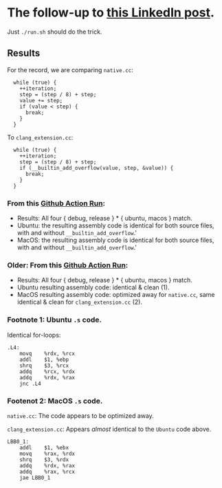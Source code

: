 # The follow-up to [this LinkedIn post](https://www.linkedin.com/posts/dimakorolev_an-innocent-question-is-there-a-simple-way-activity-7131961959498833920-e8CQ).

Just `./run.sh` should do the trick.

## Results

For the record, we are comparing `native.cc`:

```
  while (true) {
    ++iteration;
    step = (step / 8) + step;
    value += step;
    if (value < step) {
      break;
    }
  }
```

To `clang_extension.cc`:

```
  while (true) {
    ++iteration;
    step = (step / 8) + step;
    if (__builtin_add_overflow(value, step, &value)) {
      break;
    }
  }
```

### From this [Github Action Run](https://github.com/dkorolev/clang_builtin_add_overflow/actions/runs/6927046096):

* Results: All four { debug, release } * { ubuntu, macos } match.
* Ubuntu: the resulting assembly code is identical for both source files, with and without `__builtin_add_overflow`.'
* MacOS: the resulting assembly code is identical for both source files, with and without `__builtin_add_overflow`.'

### Older: From this [Github Action Run](https://github.com/dkorolev/clang_builtin_add_overflow/actions/runs/6925792599):

* Results: All four { debug, release } * { ubuntu, macos } match.
* Ubuntu resulting assembly code: identical & clean (1).
* MacOS resulting assembly code: optimized away for `native.cc`, same identical & clean for `clang_extension.cc` (2).

### Footnote 1: Ubuntu `.s` code.

Identical for-loops:

```
.L4:
	movq	%rdx, %rcx
	addl	$1, %ebp
	shrq	$3, %rcx
	addq	%rcx, %rdx
	addq	%rdx, %rax
	jnc	.L4
```

### Footenot 2: MacOS `.s` code.

`native.cc`: The code appears to be optimized away.

`clang_extension.cc`: Appears _almost_ identical to the `Ubuntu` code above.

```
LBB0_1:
	addl	$1, %ebx
	movq	%rax, %rdx
	shrq	$3, %rdx
	addq	%rdx, %rax
	addq	%rax, %rcx
	jae	LBB0_1
```
